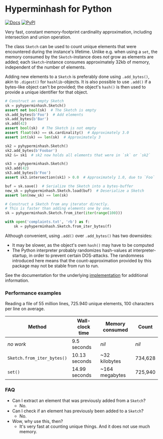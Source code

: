 # Hyperminhash for Python

[![Docs](https://docs.rs/hyperminhash/badge.svg)](https://docs.rs/hyperminhash)
[![PyPI](https://badge.fury.io/py/pyhyperminhash.svg)](https://pypi.org/project/pyhyperminhash/)

Very fast, constant memory-footprint cardinality approximation, including intersection
and union operation.

The class `Sketch` can be used to count unique elements that were encountered during
the instance's lifetime. Unlike e.g. when using a `set`, the memory consumed by the
`Sketch`-instance does _not_ grow as elements are added; each `Sketch`-instance
consumes approximately 32kb of memory, independent of the number of elements.

Adding new elements to a `Sketch` is preferably done using `.add_bytes()`, akin
to `.digest()` for `hashlib`-objects. It is also possible to use `.add()` if a bytes-like
object can't be provided; the object's `hash()` is then used to provide a unique
identifier for that object.

```python
# Construct an empty Sketch
sk = pyhyperminhash.Sketch()
assert not bool(sk)  # The Sketch is empty
sk.add_bytes(b'Foo')  # Add elements
sk.add_bytes(b'Bar')
sk.add(42)
assert bool(sk)  # The Sketch is not empty
assert float(sk) == sk.cardinality()  # Approximately 3.0
assert int(sk) == len(sk)  # Approximately 3

sk2 = pyhyperminhash.Sketch()
sk2.add_bytes(b'Foobar')
sk2 &= sk1  # sk2 now holds all elements that were in `sk` or `sk2`

sk3 = pyhyperminhash.Sketch()
sk3.add(42)
sk3.add_bytes(b'Foo')
assert sk3.intersection(sk1) > 0.0  # Approximately 1.0, due to `Foo`

buf = sk.save()  # Serialize the Sketch into a bytes-buffer
new_sk = pyhyperminhash.Sketch.load(buf)  # Deserialize a Sketch
assert len(new_sk) == len(sk)

# Construct a Sketch from any iterator directly.
# This is faster than adding elements one by one.
sk = pyhyperminhash.Sketch.from_iter(iter(range(100)))

with open('complaints.txt', 'rb') as f:
    sk = pyhyperminhash.Sketch.from_iter_bytes(f)
```

Although convenient, using `.add()` over `.add_bytes()` has two downsides:

* It may be slower, as the object's own `hash()` may have to be computed
* The Python interpreter probably randomizes hash-values at interpreter-startup,
in order to prevent certain DOS-attacks. The randomness introduced here means that
the count-approximation provided by this package may not be stable from run to run.

See the documentation for the underlying [implementation](https://docs.rs/hyperminhash) for additional information.

### Performance examples

Reading a file of 55 million lines, 725.940 unique elements, 100 characters per line on average.

Method                     | Wall-clock time | Memory consumed | Count   |
---------------------------|-----------------|-----------------|---------|
_no work_                  | 9.5 seconds     | _nil_           | _nil_   |
`Sketch.from_iter_bytes()` | 10.13 seconds   | ~32 kilobytes   | 734,628 |
`set()`                    | 14.99 seconds   | ~164 megabytes  | 725,940 |

### FAQ

* Can I extract an element that was previously added from a `Sketch`?
  * No.
* Can I check if an element has previously been added to a `Sketch`?
  * No.
* Wow, why use this, then?
  * It's very fast at counting unique things. And it does not use much memory.
